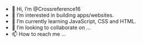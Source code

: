 - 👋 Hi, I’m @Crossreference16
- 👀 I’m interested in building apps/websites.
- 🌱 I’m currently learning JavaScript, CSS and HTML.
- 💞️ I’m looking to collaborate on ...
- 📫 How to reach me ...

<!---
Crossreference16/Crossreference16 is a ✨ special ✨ repository because its `README.md` (this file) appears on your GitHub profile.
You can click the Preview link to take a look at your changes.
--->
